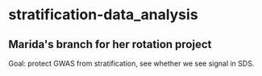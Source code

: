 # stratification-data_analysis

## Marida's branch for her rotation project

Goal: protect GWAS from stratification, see whether we see signal in SDS.